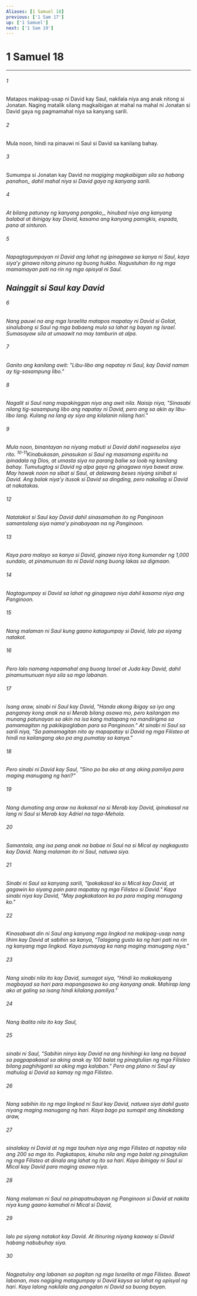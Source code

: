 ```yaml
---
Aliases: [1 Samuel 18]
previous: ['1 Sam 17']
up: ['1 Samuel']
next: ['1 Sam 19']
---
```

# 1 Samuel 18

***






















###### 1 










Matapos makipag-usap ni David kay Saul, nakilala niya ang anak nitong si Jonatan. Naging matalik silang magkaibigan at mahal na mahal ni Jonatan si David gaya ng pagmamahal niya sa kanyang sarili. 





















###### 2 










Mula noon, hindi na pinauwi ni Saul si David sa kanilang bahay. 





















###### 3 










Sumumpa si Jonatan kay David <i class="trans-change">na magiging magkaibigan sila sa habang panahon_ dahil mahal niya si David gaya ng kanyang sarili. 





















###### 4 










<i class="trans-change">At bilang patunay ng kanyang pangako,_ hinubad niya ang kanyang balabal at ibinigay kay David, kasama ang kanyang pamigkis, espada, pana at sinturon. 





















###### 5 










Napagtagumpayan ni David ang lahat ng ipinagawa sa kanya ni Saul, kaya siyaʼy ginawa nitong pinuno ng buong hukbo. Nagustuhan ito ng mga mamamayan pati na rin ng mga opisyal ni Saul.

## Nainggit si Saul kay David 





















###### 6 










Nang pauwi na ang mga Israelita matapos mapatay ni David si Goliat, sinalubong si Saul ng mga babaeng mula sa lahat ng bayan ng Israel. Sumasayaw sila at umaawit na may tamburin at alpa. 





















###### 7 










Ganito ang kanilang awit: "Libu-libo ang napatay ni Saul, kay David naman ay tig-sasampung libo." 





















###### 8 










Nagalit si Saul nang mapakinggan niya ang awit nila. Naisip niya, "Sinasabi nilang tig-sasampung libo ang napatay ni David, pero ang sa akin ay libu-libo lang. Kulang na lang ay siya ang kilalanin nilang hari." 





















###### 9 










Mula noon, binantayan na niyang mabuti si David dahil nagseselos siya rito. <sup class="versenum">10-11</sup>Kinabukasan, pinasukan si Saul ng masamang espiritu na ipinadala ng Dios, at umasta siya na parang baliw sa loob ng kanilang bahay. Tumutugtog si David ng alpa gaya ng ginagawa niya bawat araw. May hawak noon na sibat si Saul, at dalawang beses niyang sinibat si David. Ang balak niyaʼy itusok si David sa dingding, pero nakailag si David at nakatakas. 





















###### 12 










Natatakot si Saul kay David dahil sinasamahan ito ng Panginoon samantalang siya namaʼy pinabayaan na ng Panginoon. 





















###### 13 










Kaya para malayo sa kanya si David, ginawa niya itong kumander ng 1,000 sundalo, at pinamunuan ito ni David nang buong lakas sa digmaan. 





















###### 14 










Nagtagumpay si David sa lahat ng ginagawa niya dahil kasama niya ang Panginoon. 





















###### 15 










Nang malaman ni Saul kung gaano katagumpay si David, lalo pa siyang natakot. 





















###### 16 










Pero lalo namang napamahal ang buong Israel at Juda kay David, dahil pinamumunuan niya sila sa mga labanan. 





















###### 17 










Isang araw, sinabi ni Saul kay David, "Handa akong ibigay sa iyo ang panganay kong anak na si Merab bilang asawa mo, pero kailangan mo munang patunayan sa akin na isa kang matapang na mandirigma sa pamamagitan ng pakikipaglaban para sa Panginoon." At sinabi ni Saul sa sarili niya, "Sa pamamagitan nito ay mapapatay si David ng mga Filisteo at hindi na kailangang ako pa ang pumatay sa kanya." 





















###### 18 










Pero sinabi ni David kay Saul, "Sino po ba ako at ang aking pamilya para maging manugang ng hari?" 





















###### 19 










Nang dumating ang araw na ikakasal na si Merab kay David, ipinakasal na lang ni Saul si Merab kay Adriel na taga-Mehola. 





















###### 20 










Samantala, ang isa pang anak na babae ni Saul na si Mical ay nagkagusto kay David. Nang malaman ito ni Saul, natuwa siya. 





















###### 21 










Sinabi ni Saul sa kanyang sarili, "Ipakakasal ko si Mical kay David, at gagawin ko siyang pain para mapatay ng mga Filisteo si David." Kaya sinabi niya kay David, "May pagkakataon ka pa para maging manugang ko." 





















###### 22 










Kinasabwat din ni Saul ang kanyang mga lingkod na makipag-usap nang lihim kay David at sabihin sa kanya, "Talagang gusto ka ng hari pati na rin ng kanyang mga lingkod. Kaya pumayag ka nang maging manugang niya." 





















###### 23 










Nang sinabi nila ito kay David, sumagot siya, "Hindi ko makakayang magbayad sa hari para mapangasawa ko ang kanyang anak. Mahirap lang ako at galing sa isang hindi kilalang pamilya." 





















###### 24 










Nang ibalita nila ito kay Saul, 





















###### 25 










sinabi ni Saul, "Sabihin ninyo kay David na ang hinihingi ko lang na bayad sa pagpapakasal sa aking anak ay 100 balat ng pinagtulian ng mga Filisteo bilang paghihiganti sa aking mga kalaban." Pero ang plano ni Saul ay mahulog si David sa kamay ng mga Filisteo. 





















###### 26 










Nang sabihin ito ng mga lingkod ni Saul kay David, natuwa siya dahil gusto niyang maging manugang ng hari. Kaya bago pa sumapit ang itinakdang araw, 





















###### 27 










sinalakay ni David at ng mga tauhan niya ang mga Filisteo at napatay nila ang 200 sa mga ito. Pagkatapos, kinuha nila ang mga balat ng pinagtulian ng mga Filisteo at dinala ang lahat ng ito sa hari. Kaya ibinigay ni Saul si Mical kay David para maging asawa niya. 





















###### 28 










Nang malaman ni Saul na pinapatnubayan ng Panginoon si David at nakita niya kung gaano kamahal ni Mical si David, 





















###### 29 










lalo pa siyang natakot kay David. At itinuring niyang kaaway si David habang nabubuhay siya. 





















###### 30 










Nagpatuloy ang labanan sa pagitan ng mga Israelita at mga Filisteo. Bawat labanan, mas nagiging matagumpay si David kaysa sa lahat ng opisyal ng hari. Kaya lalong nakilala ang pangalan ni David sa buong bayan.
